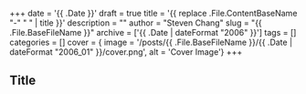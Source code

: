 +++
date = '{{ .Date }}'
draft = true
title = '{{ replace .File.ContentBaseName "-" " " | title }}'
description = ""
author = "Steven Chang"
slug = "{{ .File.BaseFileName }}"
archive = ['{{ .Date | dateFormat "2006" }}']
tags = []
categories = []
cover = { image = '/posts/{{ .File.BaseFileName }}/{{ .Date | dateFormat "2006_01" }}/cover.png', alt = 'Cover Image'}
+++

## Title